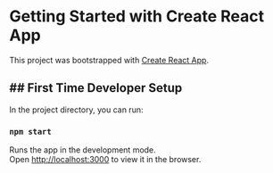 # Getting Started with Create React App

This project was bootstrapped with [Create React App](https://github.com/facebook/create-react-app).

## ## First Time Developer Setup

In the project directory, you can run:



### `npm start`

Runs the app in the development mode.\
Open [http://localhost:3000](http://localhost:3000) to view it in the browser.